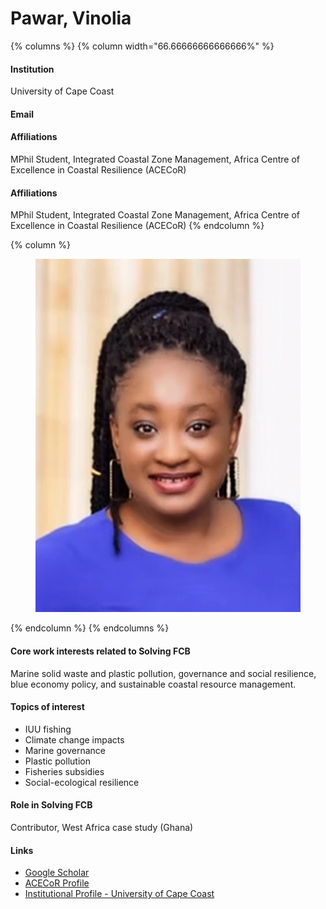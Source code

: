 # Pawar, Vinolia

{% columns %}
{% column width="66.66666666666666%" %}
#### Institution

University of Cape Coast

#### Email

#### Affiliations

MPhil Student, Integrated Coastal Zone Management, Africa Centre of Excellence in Coastal Resilience (ACECoR)

#### Affiliations

MPhil Student, Integrated Coastal Zone Management, Africa Centre of Excellence in Coastal Resilience (ACECoR)
{% endcolumn %}

{% column %}
<figure><img src="https://raw.githubusercontent.com/Solving-FCB/docs/refs/heads/main/.img/pawar-v.webp" alt=""></figure>
{% endcolumn %}
{% endcolumns %}

#### Core work interests related to Solving FCB

Marine solid waste and plastic pollution, governance and social resilience, blue economy policy, and sustainable coastal resource management.

#### Topics of interest

* IUU fishing
* Climate change impacts
* Marine governance
* Plastic pollution
* Fisheries subsidies
* Social-ecological resilience

#### Role in Solving FCB

Contributor, West Africa case study (Ghana)

#### Links

* [Google Scholar](https://scholar.google.com/scholar?hl=en\&as_sdt=0%2C5\&q=author%3A%22pawar%22+AND+%22Vinolia%22\&btnG=)
* [ACECoR Profile](https://acecor.ucc.edu.gh/)
* [Institutional Profile - University of Cape Coast](https://ucc.edu.gh/staff/vinolia-pawar)

